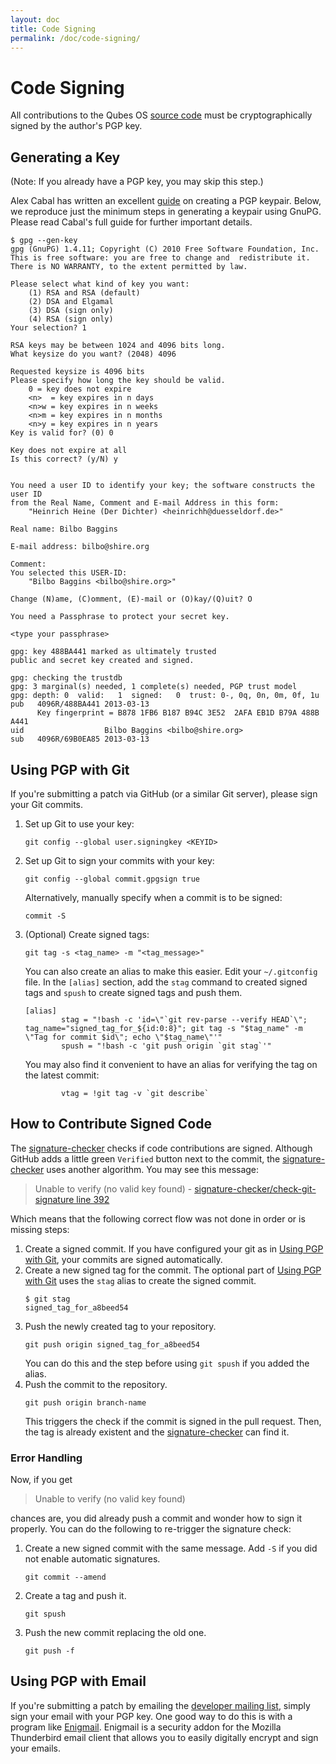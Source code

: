 ```yaml
---
layout: doc
title: Code Signing
permalink: /doc/code-signing/
---
```


Code Signing
============

All contributions to the Qubes OS [source code] must be cryptographically signed by the author's PGP key.


Generating a Key
----------------

(Note: If you already have a PGP key, you may skip this step.)

Alex Cabal has written an excellent [guide] on creating a PGP keypair.
Below, we reproduce just the minimum steps in generating a keypair using GnuPG.
Please read Cabal's full guide for further important details.

~~~
$ gpg --gen-key
gpg (GnuPG) 1.4.11; Copyright (C) 2010 Free Software Foundation, Inc.
This is free software: you are free to change and  redistribute it.
There is NO WARRANTY, to the extent permitted by law.

Please select what kind of key you want:
    (1) RSA and RSA (default)
    (2) DSA and Elgamal
    (3) DSA (sign only)
    (4) RSA (sign only)
Your selection? 1

RSA keys may be between 1024 and 4096 bits long.
What keysize do you want? (2048) 4096

Requested keysize is 4096 bits
Please specify how long the key should be valid.
    0 = key does not expire
    <n>  = key expires in n days
    <n>w = key expires in n weeks
    <n>m = key expires in n months
    <n>y = key expires in n years
Key is valid for? (0) 0

Key does not expire at all
Is this correct? (y/N) y


You need a user ID to identify your key; the software constructs the user ID
from the Real Name, Comment and E-mail Address in this form:
    "Heinrich Heine (Der Dichter) <heinrichh@duesseldorf.de>"

Real name: Bilbo Baggins

E-mail address: bilbo@shire.org

Comment: 
You selected this USER-ID:
    "Bilbo Baggins <bilbo@shire.org>"

Change (N)ame, (C)omment, (E)-mail or (O)kay/(Q)uit? O

You need a Passphrase to protect your secret key.

<type your passphrase>

gpg: key 488BA441 marked as ultimately trusted
public and secret key created and signed.

gpg: checking the trustdb
gpg: 3 marginal(s) needed, 1 complete(s) needed, PGP trust model
gpg: depth: 0  valid:   1  signed:   0  trust: 0-, 0q, 0n, 0m, 0f, 1u
pub   4096R/488BA441 2013-03-13
      Key fingerprint = B878 1FB6 B187 B94C 3E52  2AFA EB1D B79A 488B A441
uid                  Bilbo Baggins <bilbo@shire.org>
sub   4096R/69B0EA85 2013-03-13
~~~


Using PGP with Git
------------------
[Using PGP with Git]: #using-pgp-with-git

If you're submitting a patch via GitHub (or a similar Git server), please sign
your Git commits.

1. Set up Git to use your key:

   ~~~
   git config --global user.signingkey <KEYID>
   ~~~

2. Set up Git to sign your commits with your key:

   ~~~
   git config --global commit.gpgsign true
   ~~~

   Alternatively, manually specify when a commit is to be signed:

   ~~~
   commit -S
   ~~~

3. (Optional) Create signed tags:

   ~~~
   git tag -s <tag_name> -m "<tag_message>"
   ~~~

   You can also create an alias to make this easier.
   Edit your `~/.gitconfig` file.
   In the `[alias]` section, add the `stag` command to created signed tags and `spush` to create signed tags and push them.

   ~~~
   [alias]
           stag = "!bash -c 'id=\"`git rev-parse --verify HEAD`\"; tag_name="signed_tag_for_${id:0:8}"; git tag -s "$tag_name" -m \"Tag for commit $id\"; echo \"$tag_name\"'"
           spush = "!bash -c 'git push origin `git stag`'"
   ~~~

   You may also find it convenient to have an alias for verifying the tag on the
   latest commit:

   ~~~
           vtag = !git tag -v `git describe`
   ~~~

How to Contribute Signed Code
-----------------------------

The [signature-checker] checks if code contributions are signed.
Although GitHub adds a little green `Verified` button next to the commit, the [signature-checker] uses another algorithm.
You may see this message:

> Unable to verify (no valid key found) - [signature-checker/check-git-signature line 392](https://github.com/marmarek/signature-checker/blob/d143b8f2b4da828a9a93b91eb972dddb7e28b4f0/check-git-signature#L392)

Which means that the following correct flow was not done in order or is missing steps:

1. Create a signed commit.
   If you have configured your git as in [Using PGP with Git], your commits are signed automatically.
2. Create a new signed tag for the commit.
   The optional part of [Using PGP with Git] uses the `stag` alias to create the signed commit.
   ```
   $ git stag
   signed_tag_for_a8beed54
   ```
3. Push the newly created tag to your repository.
   ```
   git push origin signed_tag_for_a8beed54
   ```
   You can do this and the step before using `git spush` if you added the alias.
4. Push the commit to the repository.
   ```
   git push origin branch-name
   ```
   This triggers the check if the commit is signed in the pull request.
   Then, the tag is already existent and the [signature-checker] can find it.

### Error Handling

Now, if you get

> Unable to verify (no valid key found)

chances are, you did already push a commit and wonder how to sign it properly.
You can do the following to re-trigger the signature check:

1. Create a new signed commit with the same message. Add `-S` if you did not enable automatic signatures.
   ```
   git commit --amend
   ```
2. Create a tag and push it.
   ```
   git spush
   ```
4. Push the new commit replacing the old one.
   ```
   git push -f
   ```

[signature-checker]: https://github.com/marmarek/signature-checker

Using PGP with Email
--------------------

If you're submitting a patch by emailing the [developer mailing list], simply sign your email with your PGP key. 
One good way to do this is with a program like [Enigmail]. 
Enigmail is a security addon for the Mozilla Thunderbird email client that allows you to easily digitally encrypt and sign your emails.


[guide]: https://alexcabal.com/creating-the-perfect-gpg-keypair/
[source code]: /doc/source-code/
[developer mailing list]: /support/#qubes-devel
[Enigmail]: https://www.enigmail.net/

